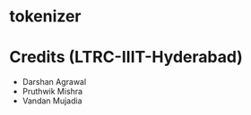 # tokenizer



# Credits (LTRC-IIIT-Hyderabad)
- Darshan Agrawal
- Pruthwik Mishra
- Vandan Mujadia
